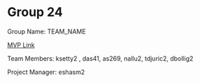 # Group 24
Group Name: TEAM_NAME

[MVP Link](https://docs.google.com/document/d/1lDpp-ATxPl4e1viacWK5b8JE4yeUcfhp/edit?usp=sharing&ouid=112574928766566924596&rtpof=true&sd=true)

Team Members: ksetty2 , das41, as269, nallu2, tdjuric2, dbollig2

Project Manager: eshasm2

